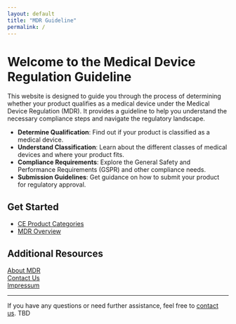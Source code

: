 ```yaml
---
layout: default
title: "MDR Guideline"
permalink: /
---
```

 
# Welcome to the Medical Device Regulation Guideline

This website is designed to guide you through the process of determining whether your product qualifies as a medical device under the Medical Device Regulation (MDR). It provides a guideline to help you understand the necessary compliance steps and navigate the regulatory landscape.

- **Determine Qualification**: Find out if your product is classified as a medical device.
- **Understand Classification**: Learn about the different classes of medical devices and where your product fits.
- **Compliance Requirements**: Explore the General Safety and Performance Requirements (GSPR) and other compliance needs.
- **Submission Guidelines**: Get guidance on how to submit your product for regulatory approval.

## Get Started

- [CE Product Categories](/MDR_Guideline//md_sites/ce-product-categories.html)
- [MDR Overview](/MDR_Guideline//md_sites/qualification_intended_use.html)

## Additional Resources

[About MDR](about.html)<br>
[Contact Us](contact.html)<br>
[Impressum](impressum.html)<br>

---

If you have any questions or need further assistance, feel free to [contact us](mailto:mdr_sks@zhaw.ch). TBD

